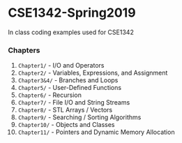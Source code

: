 # CSE1342-Spring2019
In class coding examples used for CSE1342

### Chapters
1. `Chapter1/` - I/O and Operators
2. `Chapter2/` - Variables, Expressions, and Assignment
3. `Chapter3&4/` - Branches and Loops
4. `Chapter5/` - User-Defined Functions
5. `Chapter6/` - Recursion
6. `Chapter7/` - File I/O and String Streams
7. `Chapter8/` - STL Arrays / Vectors
8. `Chapter9/` - Searching / Sorting Algorithms 
9. `Chapter10/` - Objects and Classes
10. `Chapter11/` - Pointers and Dynamic Memory Allocation